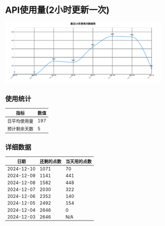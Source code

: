 # API使用量(2小时更新一次)



 ![走势图](./chart.svg)

## 使用统计

| 指标 | 数值 |
|------|------|
| 日平均使用量 | 197 |
| 预计剩余天数 | 5 |

## 详细数据

| 日期 | 还剩的点数 | 当天用的点数 |
|------|------------|-------------|
| 2024-12-10 | 1071 | 70 |
| 2024-12-09 | 1141 | 441 |
| 2024-12-08 | 1582 | 448 |
| 2024-12-07 | 2030 | 322 |
| 2024-12-06 | 2352 | 140 |
| 2024-12-05 | 2492 | 154 |
| 2024-12-04 | 2646 | 0 |
| 2024-12-03 | 2646 | N/A |

